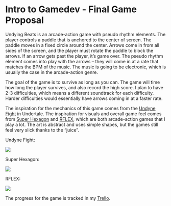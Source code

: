 # Intro to Gamedev - Final Game Proposal

Undying Beats is an arcade-action game with pseudo rhythm elements. The player controls a paddle that is anchored to the center of screen. The paddle moves in a fixed circle around the center. Arrows come in from all sides of the screen, and the player must rotate the paddle to block the arrows. If an arrow gets past the player, it’s game over. The pseudo rhythm element comes into play with the arrows – they will come in at a rate that matches the BPM of the music. The music is going to be electronic, which is usually the case in the arcade-action genre.

The goal of the game is to survive as long as you can. The game will time how long the player survives, and also record the high score. I plan to have 2-3 difficulties, which means a different soundtrack for each difficulty. Harder difficulties would essentially have arrows coming in at a faster rate.

The inspiration for the mechanics of this game comes from the [Undyne Fight](https://www.youtube.com/watch?v=LSmt92xQ5g8) in Undertale. The inspiration for visuals and overall game feel comes from [Super Hexagon](https://store.steampowered.com/app/221640/Super_Hexagon/) and [RFLEX](https://store.steampowered.com/app/392020/RFLEX/), which are both arcade-action games that I play a lot. The art is abstract and uses simple shapes, but the games still feel very slick thanks to the “juice”.

Undyne Fight:

![](https://cdn.discordapp.com/attachments/293513409293713409/570275267558375427/unknown.png)

Super Hexagon:

![](https://steamcdn-a.akamaihd.net/steam/apps/221640/ss_534dfe48501ce998f65340db88698fca6aef82c1.600x338.jpg?t=1555981214)

RFLEX:

![](https://steamcdn-a.akamaihd.net/steam/apps/392020/ss_9cedb41da6d9bdf7f4f7207357f8bd21b94890ff.600x338.jpg?t=1464659760)

The progress for the game is tracked in my [Trello](https://trello.com/b/tIyqKsnu/gamedev-final).